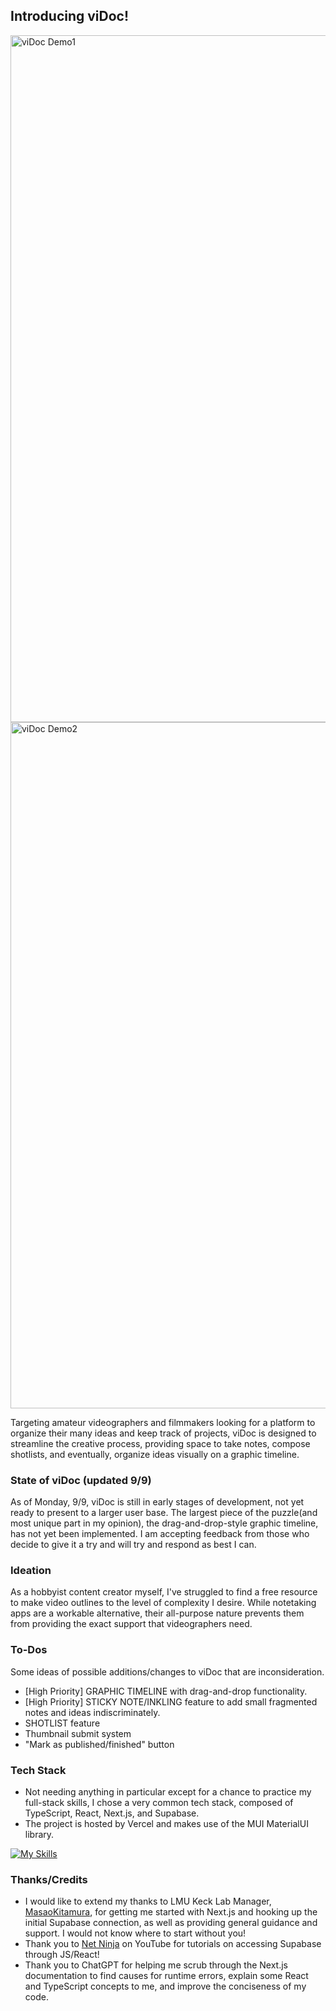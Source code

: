## Introducing viDoc!
<img width="1099" alt="viDoc Demo1" src="https://github.com/user-attachments/assets/1aed29a6-eaff-497c-b0c3-db8009a82730">
<img width="1098" alt="viDoc Demo2" src="https://github.com/user-attachments/assets/9eb2d455-a152-42b9-bf77-122535e1b22a">

Targeting amateur videographers and filmmakers looking for a platform to organize their many ideas and keep track of projects, viDoc is designed to streamline the creative process, providing space to take notes, compose shotlists, and eventually, organize ideas visually on a graphic timeline.

### State of viDoc (updated 9/9)

As of Monday, 9/9, viDoc is still in early stages of development, not yet ready to present to a larger user base. The largest piece of the puzzle(and most unique part in my opinion), the drag-and-drop-style graphic timeline, has not yet been implemented. I am accepting feedback from those who decide to give it a try and will try and respond as best I can.

### Ideation

As a hobbyist content creator myself, I've struggled to find a free resource to make video outlines to the level of complexity I desire. While notetaking apps are a workable alternative, their all-purpose nature prevents them from providing the exact support that videographers need.

### To-Dos

Some ideas of possible additions/changes to viDoc that are inconsideration.

- [High Priority] GRAPHIC TIMELINE with drag-and-drop functionality.
- [High Priority] STICKY NOTE/INKLING feature to add small fragmented notes and ideas indiscriminately.
- SHOTLIST feature
- Thumbnail submit system
- "Mark as published/finished" button

### Tech Stack

- Not needing anything in particular except for a chance to practice my full-stack skills, I chose a very common tech stack, composed of TypeScript, React, Next.js, and Supabase.
- The project is hosted by Vercel and makes use of the MUI MaterialUI library.

[![My Skills](https://skillicons.dev/icons?i=ts,react,nextjs,supabase,vercel,materialui)](https://skillicons.dev)

### Thanks/Credits

- I would like to extend my thanks to LMU Keck Lab Manager, [MasaoKitamura](https://github.com/masaok), for getting me started with Next.js and hooking up the initial Supabase connection, as well as providing general guidance and support. I would not know where to start without you!
- Thank you to [Net Ninja](https://www.youtube.com/@NetNinja) on YouTube for tutorials on accessing Supabase through JS/React!
- Thank you to ChatGPT for helping me scrub through the Next.js documentation to find causes for runtime errors, explain some React and TypeScript concepts to me, and improve the conciseness of my code.

